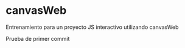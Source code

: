 # canvasWeb
Entrenamiento para un proyecto JS interactivo utilizando canvasWeb

Prueba de primer commit
